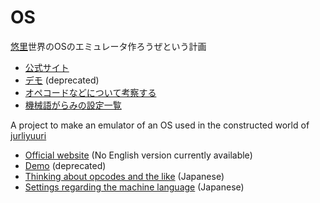 # OS
[悠里](http://jurliyuuri.com/OS)世界のOSのエミュレータ作ろうぜという計画

- [公式サイト](https://sites.google.com/site/panqateel/home)  
- [デモ](http://jurliyuuri.com/OS/main.html) (deprecated)
- [オペコードなどについて考察する](http://jurliyuuri.com/OS/opcode.html)
- [機械語がらみの設定一覧](http://jurliyuuri.com/OS/settings.html)



A project to make an emulator of an OS used in the constructed world of [jurliyuuri](http://jurliyuuri.com/OS)
- [Official website](https://sites.google.com/site/panqateel/home) (No English version currently available) 
- [Demo](http://jurliyuuri.com/OS/main.html) (deprecated)
- [Thinking about opcodes and the like](http://jurliyuuri.com/OS/opcode.html) (Japanese)
- [Settings regarding the machine language](http://jurliyuuri.com/OS/settings.html) (Japanese)
